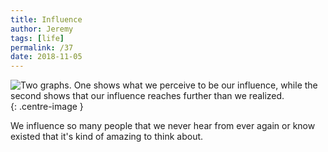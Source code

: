 ```yaml
---
title: Influence
author: Jeremy
tags: [life]
permalink: /37
date: 2018-11-05
---
```


![Two graphs. One shows what we perceive to be our influence, while the second shows that our influence reaches further than we realized.](https://res.cloudinary.com/dh3hm8pb7/image/upload/c_scale,q_auto:best,w_615/v1535842782/Handwaving/Published/Influence.png){: .centre-image }

We influence so many people that we never hear from ever again or know existed that it's kind of amazing to think about.